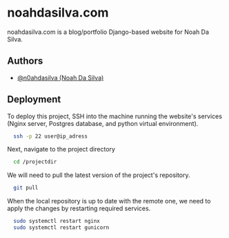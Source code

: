 
# noahdasilva.com

noahdasilva.com is a blog/portfolio Django-based website for Noah Da Silva.
## Authors

- [@n0ahdasilva (Noah Da Silva)](https://www.github.com/n0ahdasilva)

## Deployment

To deploy this project, SSH into the machine running the website's services (Nginx server, Postgres database, and python virtual environment).

```bash
  ssh -p 22 user@ip_adress
```

Next, navigate to the project directory

```bash
  cd /projectdir
```

We will need to pull the latest version of the project's repository.

```bash
  git pull
```

When the local repository is up to date with the remote one, we need to apply the changes by restarting required services.

```bash
  sudo systemctl restart nginx
  sudo systemctl restart gunicorn
```